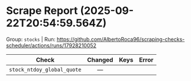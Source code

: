 # Scrape Report (2025-09-22T20:54:59.564Z)

Group: `stocks`  |  Run: https://github.com/AlbertoRoca96/scraping-checks-scheduler/actions/runs/17928210052

| Check | Changed | Keys | Error |
|---|:---:|:--|:--|
| `stock_ntdoy_global_quote` | — |  |  |
